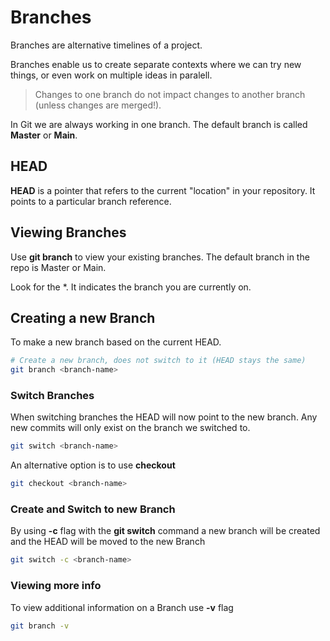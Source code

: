 # Branches

Branches are alternative timelines of a project.

Branches enable us to create separate contexts where we can try new things, or even work on multiple ideas in paralell.

>Changes to one branch do not impact changes to another branch (unless changes are merged!).

In Git we are always working in one branch. The default branch is called **Master** or **Main**.

## HEAD

**HEAD** is a pointer that refers to the current "location" in your repository. It points to a particular branch reference.

## Viewing Branches

Use **git branch** to view your existing branches. The default branch in the repo is Master or Main.

Look for the *. It indicates the branch you are currently on.

## Creating a new Branch

To make a new branch based on the current HEAD.

```sh
# Create a new branch, does not switch to it (HEAD stays the same)
git branch <branch-name>
```

### Switch Branches

When switching branches the HEAD will now point to the new branch.
Any new commits will only exist on the branch we switched to.

```sh
git switch <branch-name>
```

An alternative option is to use **checkout**

```sh
git checkout <branch-name>
```

### Create and Switch to new Branch

By using **-c** flag with the **git switch** command a new branch will be created and the HEAD will be moved to the new Branch

```sh
git switch -c <branch-name>
```

### Viewing more info

To view additional information on a Branch use **-v** flag

```sh
git branch -v
```
